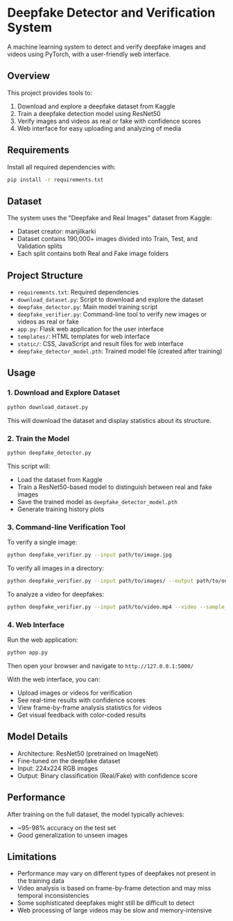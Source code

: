 # Deepfake Detector and Verification System

A machine learning system to detect and verify deepfake images and videos using PyTorch, with a user-friendly web interface.

## Overview

This project provides tools to:
1. Download and explore a deepfake dataset from Kaggle
2. Train a deepfake detection model using ResNet50
3. Verify images and videos as real or fake with confidence scores
4. Web interface for easy uploading and analyzing of media

## Requirements

Install all required dependencies with:

```bash
pip install -r requirements.txt
```

## Dataset

The system uses the "Deepfake and Real Images" dataset from Kaggle:
- Dataset creator: manjilkarki
- Dataset contains 190,000+ images divided into Train, Test, and Validation splits
- Each split contains both Real and Fake image folders

## Project Structure

- `requirements.txt`: Required dependencies
- `download_dataset.py`: Script to download and explore the dataset
- `deepfake_detector.py`: Main model training script
- `deepfake_verifier.py`: Command-line tool to verify new images or videos as real or fake
- `app.py`: Flask web application for the user interface
- `templates/`: HTML templates for web interface
- `static/`: CSS, JavaScript and result files for web interface
- `deepfake_detector_model.pth`: Trained model file (created after training)

## Usage

### 1. Download and Explore Dataset

```bash
python download_dataset.py
```

This will download the dataset and display statistics about its structure.

### 2. Train the Model

```bash
python deepfake_detector.py
```

This script will:
- Load the dataset from Kaggle
- Train a ResNet50-based model to distinguish between real and fake images
- Save the trained model as `deepfake_detector_model.pth`
- Generate training history plots

### 3. Command-line Verification Tool

To verify a single image:

```bash
python deepfake_verifier.py --input path/to/image.jpg
```

To verify all images in a directory:

```bash
python deepfake_verifier.py --input path/to/images/ --output path/to/output/
```

To analyze a video for deepfakes:

```bash
python deepfake_verifier.py --input path/to/video.mp4 --video --sample_rate 5
```

### 4. Web Interface

Run the web application:

```bash
python app.py
```

Then open your browser and navigate to `http://127.0.0.1:5000/`

With the web interface, you can:
- Upload images or videos for verification
- See real-time results with confidence scores
- View frame-by-frame analysis statistics for videos
- Get visual feedback with color-coded results

## Model Details

- Architecture: ResNet50 (pretrained on ImageNet)
- Fine-tuned on the deepfake dataset
- Input: 224x224 RGB images
- Output: Binary classification (Real/Fake) with confidence score

## Performance

After training on the full dataset, the model typically achieves:
- ~95-98% accuracy on the test set
- Good generalization to unseen images

## Limitations

- Performance may vary on different types of deepfakes not present in the training data
- Video analysis is based on frame-by-frame detection and may miss temporal inconsistencies
- Some sophisticated deepfakes might still be difficult to detect
- Web processing of large videos may be slow and memory-intensive 